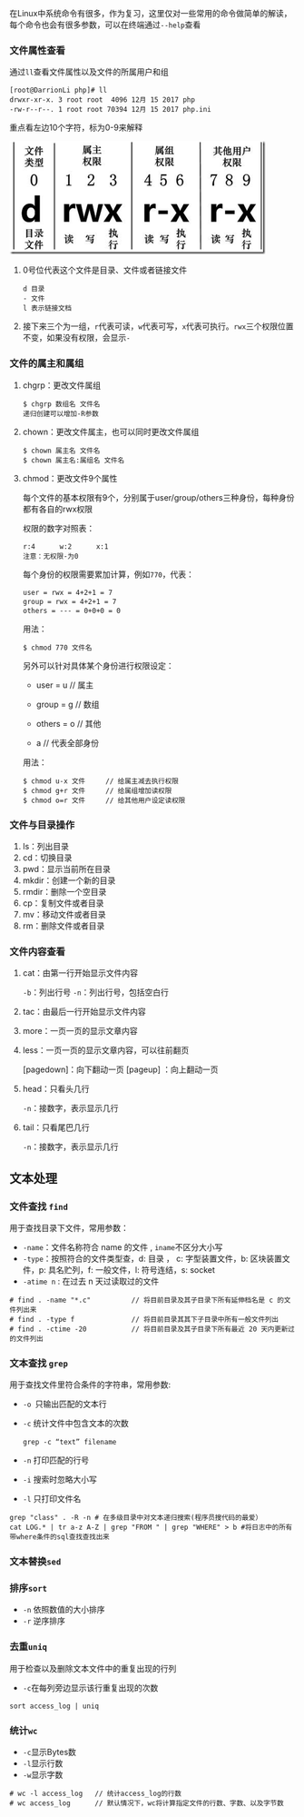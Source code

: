 在Linux中系统命令有很多，作为复习，这里仅对一些常用的命令做简单的解读，每个命令也会有很多参数，可以在终端通过`--help`查看

### 文件属性查看

通过`ll`查看文件属性以及文件的所属用户和组

```shell
[root@DarrionLi php]# ll
drwxr-xr-x. 3 root root  4096 12月 15 2017 php
-rw-r--r--. 1 root root 70394 12月 15 2017 php.ini
```

重点看左边10个字符，标为0-9来解释

![](https://github.com/darrionli/phpreview/blob/master/images/363003_1227493859FdXT.png)

1. 0号位代表这个文件是目录、文件或者链接文件

   ```
   d 目录
   - 文件
   l 表示链接文档
   ```

2. 接下来三个为一组，`r`代表可读，`w`代表可写，`x`代表可执行。`rwx`三个权限位置不变，如果没有权限，会显示`-`

### 文件的属主和属组

1. chgrp：更改文件属组

   ```
   $ chgrp 数组名 文件名
   递归创建可以增加-R参数
   ```

2. chown：更改文件属主，也可以同时更改文件属组

   ```
   $ chown 属主名 文件名
   $ chown 属主名:属组名 文件名
   ```

3. chmod：更改文件9个属性

   每个文件的基本权限有9个，分别属于user/group/others三种身份，每种身份都有各自的rwx权限

   权限的数字对照表：

   ```
   r:4      w:2      x:1
   注意：无权限-为0
   ```

   每个身份的权限需要累加计算，例如`770`，代表：

   ```
   user = rwx = 4+2+1 = 7
   group = rwx = 4+2+1 = 7
   others = --- = 0+0+0 = 0
   ```

   用法：

   ```
   $ chmod 770 文件名
   ```

   另外可以针对具体某个身份进行权限设定：

   - user = u 		// 属主

   - group = g       // 数组
   - others = o      // 其他
   - a                      // 代表全部身份

   用法：

   ```
   $ chmod u-x 文件     // 给属主减去执行权限
   $ chmod g+r 文件     // 给属组增加读权限
   $ chmod o=r 文件     // 给其他用户设定读权限
   ```

### 文件与目录操作

1. ls：列出目录
2. cd：切换目录
3. pwd：显示当前所在目录
4. mkdir：创建一个新的目录
5. rmdir：删除一个空目录
6. cp：复制文件或者目录
7. mv：移动文件或者目录
8. rm：删除文件或者目录

### 文件内容查看

1. cat：由第一行开始显示文件内容

   `-b`：列出行号       `-n`：列出行号，包括空白行

2. tac：由最后一行开始显示文件内容

3. more：一页一页的显示文章内容

4. less：一页一页的显示文章内容，可以往前翻页

   [pagedown]：向下翻动一页             [pageup]  ：向上翻动一页

5. head：只看头几行

   `-n`：接数字，表示显示几行

6. tail：只看尾巴几行

   `-n`：接数字，表示显示几行

## 文本处理

### 文件查找 `find`

用于查找目录下文件，常用参数：

- `-name`：文件名称符合 name 的文件 , `iname`不区分大小写
- `-type`：按照符合的文件类型查，d: 目录 ， c: 字型装置文件，b: 区块装置文件，p: 具名贮列，f: 一般文件，l: 符号连结，s: socket
- `-atime n` : 在过去 n 天过读取过的文件 

```shell
# find . -name "*.c"          // 将目前目录及其子目录下所有延伸档名是 c 的文件列出来
# find . -type f              // 将目前目录其其下子目录中所有一般文件列出
# find . -ctime -20           // 将目前目录及其子目录下所有最近 20 天内更新过的文件列出
```

### 文本查找 `grep`

用于查找文件里符合条件的字符串，常用参数:

- `-o `只输出匹配的文本行

- `-c` 统计文件中包含文本的次数

  `grep -c “text” filename`

- `-n` 打印匹配的行号

- `-i` 搜索时忽略大小写

- `-l` 只打印文件名

```shell
grep "class" . -R -n # 在多级目录中对文本递归搜索(程序员搜代码的最爱）
cat LOG.* | tr a-z A-Z | grep "FROM " | grep "WHERE" > b #将日志中的所有带where条件的sql查找查找出来
```

### 文本替换`sed`

### 排序`sort`

- `-n` 依照数值的大小排序 
- `-r` 逆序排序

### 去重`uniq`

用于检查以及删除文本文件中的重复出现的行列

- `-c`在每列旁边显示该行重复出现的次数 

```
sort access_log | uniq
```



### 统计`wc`

- `-c`显示Bytes数
- `-l`显示行数
- `-w`显示字数

```
# wc -l access_log   // 统计access_log的行数
# wc access_log      // 默认情况下，wc将计算指定文件的行数、字数、以及字节数
```
